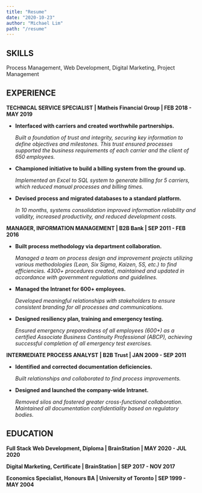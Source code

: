 ```yaml
---
title: "Resume"
date: "2020-10-23"
author: "Michael Lim"
path: "/resume"
---
```


## SKILLS

Process Management, Web Development, Digital Marketing, Project Management

## EXPERIENCE

**TECHNICAL SERVICE SPECIALIST  |  Matheis Financial Group  |  FEB 2018 - MAY 2019**

- **Interfaced with carriers and created worthwhile partnerships.**

  *Built a foundation of trust and integrity, securing key information to define objectives and milestones. This trust ensured processes supported the business requirements of each carrier and the client of 650 employees.*

- **Championed initiative to build a billing system from the ground up.**
  
  *Implemented an Excel to SQL system to generate billing for 5 carriers, which reduced manual processes and billing times.*

- **Devised process and migrated databases to a standard platform.**
  
  *In 10 months, systems consolidation improved information reliability and validity, increased productivity, and reduced development costs.*


**MANAGER, INFORMATION MANAGEMENT  |  B2B Bank  |  SEP 2011 - FEB 2016**

- **Built process methodology via department collaboration.**
  
  *Managed a team on process design and improvement projects utilizing various methodologies (Lean, Six Sigma, Kaizen, 5S, etc.) to find efficiencies. 4300+ procedures created, maintained and updated in accordance with government regulations and guidelines.*

- **Managed the Intranet for 600+ employees.**  
  
  *Developed meaningful relationships with stakeholders to ensure consistent branding for all processes and communications.*

- **Designed resiliency plan, training and emergency testing.**  
  
  *Ensured emergency preparedness of all employees (600+) as a certified Associate Business Continuity Professional (ABCP), achieving successful completion of all emergency test exercises.*


**INTERMEDIATE PROCESS ANALYST  |  B2B Trust  |  JAN 2009 - SEP 2011**

- **Identified and corrected documentation deficiencies.**
  
  *Built relationships and collaborated to find process improvements.*

- **Designed and launched the company-wide Intranet.** 

  *Removed silos and fostered greater cross-functional collaboration.  Maintained all documentation confidentiality based on regulatory bodies.*

## EDUCATION

**Full Stack Web Development, Diploma  |  BrainStation  |  MAY 2020 - JUL 2020**

**Digital Marketing, Certificate  |  BrainStation  |  SEP 2017 - NOV 2017**

**Economics Specialist, Honours BA  |  University of Toronto  |  SEP 1999 - MAY 2004**

